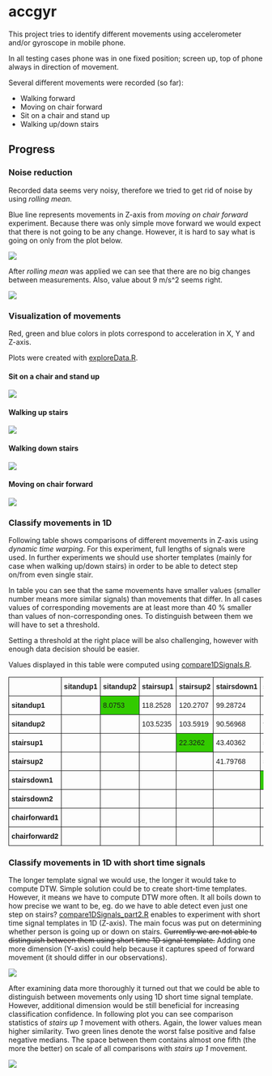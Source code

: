 # accgyr

This project tries to identify different movements using accelerometer and/or gyroscope in mobile phone.

In all testing cases phone was in one fixed position; screen up, top of phone always in direction of movement.

Several different movements were recorded (so far):

* Walking forward
* Moving on chair forward
* Sit on a chair and stand up
* Walking up/down stairs

## Progress

### Noise reduction
Recorded data seems very noisy, therefore we tried to get rid of noise by using *rolling  mean.*

Blue line represents movements in Z-axis from *moving on chair forward* experiment.
Because there was only simple move forward we would expect that there is not going to be any change. However, it is hard to say what is going on only from the plot below.

<img src="http://i.imgur.com/wpRdqNu.png?1" />

After *rolling mean* was applied we can see that there are no big changes between measurements. Also, value about 9 m/s^2 seems right.

<img src="http://i.imgur.com/WpR7sED.png?1" />

### Visualization of movements
Red, green and blue colors in plots correspond to acceleration in X, Y and Z-axis.

Plots were created with [exploreData.R](https://github.com/martinkersner/accgyr/blob/master/exploreData.R).

#### Sit on a chair and stand up

<img src="http://i.imgur.com/DWxI8fV.png?1" />

#### Walking up stairs

<img src="http://i.imgur.com/vy9GIxK.png?1" />

#### Walking down stairs

<img src="http://i.imgur.com/2mdu1J9.png?1" />

#### Moving on chair forward

<img src="http://i.imgur.com/dWd1T6H.png?1" />

### Classify movements in 1D
Following table shows comparisons of different movements in Z-axis using *dynamic time warping*. For this experiment, full lengths of signals were used. In further experiments we should use shorter templates (mainly for case when walking up/down stairs) in order to be able to detect step on/from even single stair.

In table you can see that the same movements have smaller values (smaller number means more similar signals) than movements that differ. In all cases values of corresponding movements are at least more than 40 % smaller than values of non-corresponding ones. To distinguish between them we will have to set a threshold.

Setting a threshold at the right place will be also challenging, however with enough data decision should be easier.

Values displayed in this table were computed using [compare1DSignals.R](https://github.com/martinkersner/accgyr/blob/master/compare1DSignals.R).

<table style="border-collapse:collapse;border-spacing:0"><tr><th style="font-family:Arial, sans-serif;font-size:14px;font-weight:normal;padding:10px 5px;border-style:solid;border-width:1px;overflow:hidden;word-break:normal"></th><th style="font-family:Arial, sans-serif;font-size:14px;font-weight:bold;padding:10px 5px;border-style:solid;border-width:1px;overflow:hidden;word-break:normal">sitandup1</th><th style="font-family:Arial,
sans-serif;font-size:14px;font-weight:bold;padding:10px 5px;border-style:solid;border-width:1px;overflow:hidden;word-break:normal">sitandup2</th><th style="font-family:Arial, sans-serif;font-size:14px;font-weight:bold;padding:10px 5px;border-style:solid;border-width:1px;overflow:hidden;word-break:normal">stairsup1</th><th style="font-family:Arial, sans-serif;font-size:14px;font-weight:bold;padding:10px
5px;border-style:solid;border-width:1px;overflow:hidden;word-break:normal">stairsup2</th><th style="font-family:Arial, sans-serif;font-size:14px;font-weight:bold;padding:10px 5px;border-style:solid;border-width:1px;overflow:hidden;word-break:normal">stairsdown1</th><th style="font-family:Arial, sans-serif;font-size:14px;font-weight:bold;padding:10px 5px;border-style:solid;border-width:1px;overflow:hidden;word-break:normal">stairsdown2</th><th style="font-family:Arial,
sans-serif;font-size:14px;font-weight:bold;padding:10px 5px;border-style:solid;border-width:1px;overflow:hidden;word-break:normal">chairforward1</th><th style="font-family:Arial, sans-serif;font-size:14px;font-weight:bold;padding:10px 5px;border-style:solid;border-width:1px;overflow:hidden;word-break:normal">chairforward2</th></tr><tr><td style="font-family:Arial, sans-serif;font-size:14px;padding:10px
5px;border-style:solid;border-width:1px;overflow:hidden;word-break:normal;font-weight:bold">sitandup1</td><td style="font-family:Arial, sans-serif;font-size:14px;padding:10px 5px;border-style:solid;border-width:1px;overflow:hidden;word-break:normal"></td><td style="font-family:Arial, sans-serif;font-size:14px;padding:10px 5px;border-style:solid;border-width:1px;overflow:hidden;word-break:normal;background-color:#32cb00">8.0753</td><td style="font-family:Arial,
sans-serif;font-size:14px;padding:10px 5px;border-style:solid;border-width:1px;overflow:hidden;word-break:normal">118.2528</td><td style="font-family:Arial, sans-serif;font-size:14px;padding:10px 5px;border-style:solid;border-width:1px;overflow:hidden;word-break:normal">120.2707</td><td style="font-family:Arial, sans-serif;font-size:14px;padding:10px 5px;border-style:solid;border-width:1px;overflow:hidden;word-break:normal">99.28724</td><td style="font-family:Arial,
sans-serif;font-size:14px;padding:10px 5px;border-style:solid;border-width:1px;overflow:hidden;word-break:normal">103.2684</td><td style="font-family:Arial, sans-serif;font-size:14px;padding:10px 5px;border-style:solid;border-width:1px;overflow:hidden;word-break:normal">89.24358</td><td style="font-family:Arial, sans-serif;font-size:14px;padding:10px 5px;border-style:solid;border-width:1px;overflow:hidden;word-break:normal">74.56808</td></tr><tr><td style="font-family:Arial,
sans-serif;font-size:14px;padding:10px 5px;border-style:solid;border-width:1px;overflow:hidden;word-break:normal;font-weight:bold">sitandup2</td><td style="font-family:Arial, sans-serif;font-size:14px;padding:10px 5px;border-style:solid;border-width:1px;overflow:hidden;word-break:normal"></td><td style="font-family:Arial, sans-serif;font-size:14px;padding:10px 5px;border-style:solid;border-width:1px;overflow:hidden;word-break:normal"></td><td style="font-family:Arial,
sans-serif;font-size:14px;padding:10px 5px;border-style:solid;border-width:1px;overflow:hidden;word-break:normal">103.5235</td><td style="font-family:Arial, sans-serif;font-size:14px;padding:10px 5px;border-style:solid;border-width:1px;overflow:hidden;word-break:normal">103.5919</td><td style="font-family:Arial, sans-serif;font-size:14px;padding:10px 5px;border-style:solid;border-width:1px;overflow:hidden;word-break:normal">90.56968</td><td style="font-family:Arial,
sans-serif;font-size:14px;padding:10px 5px;border-style:solid;border-width:1px;overflow:hidden;word-break:normal">97.71866</td><td style="font-family:Arial, sans-serif;font-size:14px;padding:10px 5px;border-style:solid;border-width:1px;overflow:hidden;word-break:normal">73.21654</td><td style="font-family:Arial, sans-serif;font-size:14px;padding:10px 5px;border-style:solid;border-width:1px;overflow:hidden;word-break:normal">60.06544</td></tr><tr><td style="font-family:Arial,
sans-serif;font-size:14px;padding:10px 5px;border-style:solid;border-width:1px;overflow:hidden;word-break:normal;font-weight:bold">stairsup1</td><td style="font-family:Arial, sans-serif;font-size:14px;padding:10px 5px;border-style:solid;border-width:1px;overflow:hidden;word-break:normal"></td><td style="font-family:Arial, sans-serif;font-size:14px;padding:10px 5px;border-style:solid;border-width:1px;overflow:hidden;word-break:normal"></td><td style="font-family:Arial,
sans-serif;font-size:14px;padding:10px 5px;border-style:solid;border-width:1px;overflow:hidden;word-break:normal"></td><td style="font-family:Arial, sans-serif;font-size:14px;padding:10px 5px;border-style:solid;border-width:1px;overflow:hidden;word-break:normal;background-color:#32cb00">22.3262</td><td style="font-family:Arial, sans-serif;font-size:14px;padding:10px 5px;border-style:solid;border-width:1px;overflow:hidden;word-break:normal">43.40362</td><td
style="font-family:Arial, sans-serif;font-size:14px;padding:10px 5px;border-style:solid;border-width:1px;overflow:hidden;word-break:normal">57.6417</td><td style="font-family:Arial, sans-serif;font-size:14px;padding:10px 5px;border-style:solid;border-width:1px;overflow:hidden;word-break:normal">94.87552</td><td style="font-family:Arial, sans-serif;font-size:14px;padding:10px
5px;border-style:solid;border-width:1px;overflow:hidden;word-break:normal">92.64532</td></tr><tr><td style="font-family:Arial, sans-serif;font-size:14px;padding:10px 5px;border-style:solid;border-width:1px;overflow:hidden;word-break:normal;font-weight:bold">stairsup2</td><td style="font-family:Arial, sans-serif;font-size:14px;padding:10px 5px;border-style:solid;border-width:1px;overflow:hidden;word-break:normal"></td><td style="font-family:Arial,
sans-serif;font-size:14px;padding:10px 5px;border-style:solid;border-width:1px;overflow:hidden;word-break:normal"></td><td style="font-family:Arial, sans-serif;font-size:14px;padding:10px 5px;border-style:solid;border-width:1px;overflow:hidden;word-break:normal"></td><td style="font-family:Arial, sans-serif;font-size:14px;padding:10px 5px;border-style:solid;border-width:1px;overflow:hidden;word-break:normal"></td><td style="font-family:Arial,
sans-serif;font-size:14px;padding:10px 5px;border-style:solid;border-width:1px;overflow:hidden;word-break:normal">41.79768</td><td style="font-family:Arial, sans-serif;font-size:14px;padding:10px 5px;border-style:solid;border-width:1px;overflow:hidden;word-break:normal">50.15024</td><td style="font-family:Arial, sans-serif;font-size:14px;padding:10px 5px;border-style:solid;border-width:1px;overflow:hidden;word-break:normal">92.70426</td><td style="font-family:Arial,
sans-serif;font-size:14px;padding:10px 5px;border-style:solid;border-width:1px;overflow:hidden;word-break:normal">92.04128</td></tr><tr><td style="font-family:Arial, sans-serif;font-size:14px;padding:10px 5px;border-style:solid;border-width:1px;overflow:hidden;word-break:normal;font-weight:bold">stairsdown1</td><td style="font-family:Arial, sans-serif;font-size:14px;padding:10px 5px;border-style:solid;border-width:1px;overflow:hidden;word-break:normal"></td><td
style="font-family:Arial, sans-serif;font-size:14px;padding:10px 5px;border-style:solid;border-width:1px;overflow:hidden;word-break:normal"></td><td style="font-family:Arial, sans-serif;font-size:14px;padding:10px 5px;border-style:solid;border-width:1px;overflow:hidden;word-break:normal"></td><td style="font-family:Arial, sans-serif;font-size:14px;padding:10px 5px;border-style:solid;border-width:1px;overflow:hidden;word-break:normal"></td><td style="font-family:Arial,
sans-serif;font-size:14px;padding:10px 5px;border-style:solid;border-width:1px;overflow:hidden;word-break:normal"></td><td style="font-family:Arial, sans-serif;font-size:14px;padding:10px 5px;border-style:solid;border-width:1px;overflow:hidden;word-break:normal;background-color:#32cb00">19.84814</td><td style="font-family:Arial, sans-serif;font-size:14px;padding:10px 5px;border-style:solid;border-width:1px;overflow:hidden;word-break:normal">65.6716</td><td style="font-family:Arial,
sans-serif;font-size:14px;padding:10px 5px;border-style:solid;border-width:1px;overflow:hidden;word-break:normal">66.04926</td></tr><tr><td style="font-family:Arial, sans-serif;font-size:14px;padding:10px 5px;border-style:solid;border-width:1px;overflow:hidden;word-break:normal;font-weight:bold">stairsdown2</td><td style="font-family:Arial, sans-serif;font-size:14px;padding:10px 5px;border-style:solid;border-width:1px;overflow:hidden;word-break:normal"></td><td
style="font-family:Arial, sans-serif;font-size:14px;padding:10px 5px;border-style:solid;border-width:1px;overflow:hidden;word-break:normal"></td><td style="font-family:Arial, sans-serif;font-size:14px;padding:10px 5px;border-style:solid;border-width:1px;overflow:hidden;word-break:normal"></td><td style="font-family:Arial, sans-serif;font-size:14px;padding:10px 5px;border-style:solid;border-width:1px;overflow:hidden;word-break:normal"></td><td style="font-family:Arial,
sans-serif;font-size:14px;padding:10px 5px;border-style:solid;border-width:1px;overflow:hidden;word-break:normal"></td><td style="font-family:Arial, sans-serif;font-size:14px;padding:10px 5px;border-style:solid;border-width:1px;overflow:hidden;word-break:normal"></td><td style="font-family:Arial, sans-serif;font-size:14px;padding:10px 5px;border-style:solid;border-width:1px;overflow:hidden;word-break:normal">84.38554</td><td style="font-family:Arial,
sans-serif;font-size:14px;padding:10px 5px;border-style:solid;border-width:1px;overflow:hidden;word-break:normal">84.448</td></tr><tr><td style="font-family:Arial, sans-serif;font-size:14px;padding:10px 5px;border-style:solid;border-width:1px;overflow:hidden;word-break:normal;font-weight:bold">chairforward1</td><td style="font-family:Arial, sans-serif;font-size:14px;padding:10px 5px;border-style:solid;border-width:1px;overflow:hidden;word-break:normal"></td><td
style="font-family:Arial, sans-serif;font-size:14px;padding:10px 5px;border-style:solid;border-width:1px;overflow:hidden;word-break:normal"></td><td style="font-family:Arial, sans-serif;font-size:14px;padding:10px 5px;border-style:solid;border-width:1px;overflow:hidden;word-break:normal"></td><td style="font-family:Arial, sans-serif;font-size:14px;padding:10px 5px;border-style:solid;border-width:1px;overflow:hidden;word-break:normal"></td><td style="font-family:Arial,
sans-serif;font-size:14px;padding:10px 5px;border-style:solid;border-width:1px;overflow:hidden;word-break:normal"></td><td style="font-family:Arial, sans-serif;font-size:14px;padding:10px 5px;border-style:solid;border-width:1px;overflow:hidden;word-break:normal"></td><td style="font-family:Arial, sans-serif;font-size:14px;padding:10px 5px;border-style:solid;border-width:1px;overflow:hidden;word-break:normal"></td><td style="font-family:Arial,
sans-serif;font-size:14px;padding:10px 5px;border-style:solid;border-width:1px;overflow:hidden;word-break:normal;background-color:#32cb00">16.95338</td></tr><tr><td style="font-family:Arial, sans-serif;font-size:14px;padding:10px 5px;border-style:solid;border-width:1px;overflow:hidden;word-break:normal;font-weight:bold">chairforward2</td><td style="font-family:Arial, sans-serif;font-size:14px;padding:10px
5px;border-style:solid;border-width:1px;overflow:hidden;word-break:normal"></td><td style="font-family:Arial, sans-serif;font-size:14px;padding:10px 5px;border-style:solid;border-width:1px;overflow:hidden;word-break:normal"></td><td style="font-family:Arial, sans-serif;font-size:14px;padding:10px 5px;border-style:solid;border-width:1px;overflow:hidden;word-break:normal"></td><td style="font-family:Arial, sans-serif;font-size:14px;padding:10px
5px;border-style:solid;border-width:1px;overflow:hidden;word-break:normal"></td><td style="font-family:Arial, sans-serif;font-size:14px;padding:10px 5px;border-style:solid;border-width:1px;overflow:hidden;word-break:normal"></td><td style="font-family:Arial, sans-serif;font-size:14px;padding:10px 5px;border-style:solid;border-width:1px;overflow:hidden;word-break:normal"></td><td style="font-family:Arial, sans-serif;font-size:14px;padding:10px
5px;border-style:solid;border-width:1px;overflow:hidden;word-break:normal"></td><td style="font-family:Arial, sans-serif;font-size:14px;padding:10px 5px;border-style:solid;border-width:1px;overflow:hidden;word-break:normal"></td></tr></table>

### Classify movements in 1D with short time signals
The longer template signal we would use, the longer it would take to compute DTW.
Simple solution could be to create short-time templates.
However, it means we have to compute DTW more often.
It all boils down to how precise we want to be, eg. do we have to able detect even just one step on stairs?
[compare1DSignals_part2.R](https://github.com/martinkersner/accgyr/blob/master/compare1DSignals_part2.R) enables to experiment with short time signal templates in 1D (Z-axis).
The main focus was put on determining whether person is going up or down on stairs. 
~~Currently we are not able to distinguish between them using short time 1D signal template.~~
Adding one more dimension (Y-axis) could help because it captures speed of forward movement (it should differ in our observations).

<img src="http://i.imgur.com/JD6HMCD.png?1" />

After examining data more thoroughly it turned out that we could be able to distinguish between movements only using 1D short time signal template.
However, additional dimension would be still beneficial for increasing classification confidence.
In following plot you can see comparison statistics of *stairs up 1* movement with others.
Again, the lower values mean higher similarity.
Two green lines denote the worst false positive and false negative medians.
The space between them contains almost one fifth (the more the better) on scale of all comparisons with *stairs up 1* movement.

<img src="http://i.imgur.com/gIh5ZTb.png?1" />
